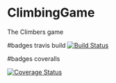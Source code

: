 # ClimbingGame
The Climbers game

#badges travis build
[![Build Status](https://travis-ci.org/francoisauxietre/ClimbingGame.svg?branch=master)](https://travis-ci.org/francoisauxietre/ClimbingGame)

#badges coveralls

[![Coverage Status](https://coveralls.io/github/francoisauxietre/ClimbingGame/badge.svg?branch=master)](https://coveralls.io/github/francoisauxietre/ClimbingGame)

